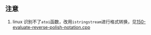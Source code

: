 

## 注意

1. linux 识别不了`atoi`函数，改用`istringstream`进行格式转换，见[150-evaluate-reverse-polish-notation.cpp](src/problems/150-evaluate-reverse-polish-notation.cpp)
